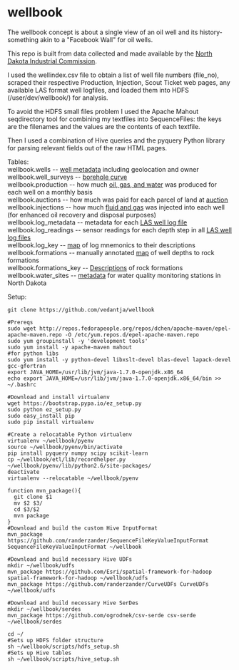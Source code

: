 wellbook
========
The wellbook concept is about a single view of an oil well and its history- something akin to a "Facebook Wall" for oil wells.

This repo is built from data collected and made available by the [North Dakota Industrial Commission](https://www.dmr.nd.gov/oilgas).

I used the wellindex.csv file to obtain a list of well file numbers (file_no), scraped their respective Production, Injection, Scout Ticket web pages, any available LAS format well logfiles, and loaded them into HDFS (/user/dev/wellbook/) for analysis.

To avoid the HDFS small files problem I used the Apache Mahout seqdirectory tool for combining my textfiles into SequenceFiles: the keys are the filenames and the values are the contents of each textfile.

Then I used a combination of Hive queries and the pyquery Python library for parsing relevant fields out of the raw HTML pages.

Tables:  
wellbook.wells -- [well metadata](https://www.dmr.nd.gov/oilgas/feeservices/flatfiles/flatfiles.asp) including geolocation and owner  
wellbook.well_surveys -- [borehole curve](https://www.dmr.nd.gov/oilgas/feeservices/getsurveydata.asp?ID=8895135722786)  
wellbook.production -- how much [oil, gas, and water](https://www.dmr.nd.gov/oilgas/feeservices/getwellprod.asp?filenumber=22786) was produced for each well on a monthly basis  
wellbook.auctions -- how much was paid for each parcel of land at [auction](http://www.land.nd.gov/minerals/mineralapps/auctions/auctionhistorysale.aspx)  
wellbook.injections -- how much [fluid and gas](https://www.dmr.nd.gov/oilgas/feeservices/getwellinj.asp?filenumber=5600) was injected into each well (for enhanced oil recovery and disposal purposes)  
wellbook.log_metadata -- metadata for each [LAS well log file](http://pubs.usgs.gov/of/2007/1142/)  
wellbook.log_readings -- sensor readings for each depth step in all [LAS well log files](http://pubs.usgs.gov/of/2007/1142/)  
wellbook.log_key -- [map](https://www.dmr.nd.gov/oilgas/feeservices/flatfiles/flatfiles.asp) of log mnemonics to their descriptions  
wellbook.formations -- manually annotated [map](https://www.dmr.nd.gov/oilgas/feeservices/flatfiles/flatfiles.asp) of well depths to rock formations  
wellbook.formations_key -- [Descriptions](https://www.dmr.nd.gov/oilgas/feeservices/flatfiles/flatfiles.asp) of rock formations  
wellbook.water_sites -- [metadata](http://waterservices.usgs.gov/nwis/site/?stateCd=nd) for water quality monitoring stations in North Dakota  

Setup:
```
git clone https://github.com/vedantja/wellbook

#Prereqs
sudo wget http://repos.fedorapeople.org/repos/dchen/apache-maven/epel-apache-maven.repo -O /etc/yum.repos.d/epel-apache-maven.repo
sudo yum groupinstall -y 'development tools'
sudo yum install -y apache-maven mahout
#for python libs
sudo yum install -y python-devel libxslt-devel blas-devel lapack-devel gcc-gfortran
export JAVA_HOME=/usr/lib/jvm/java-1.7.0-openjdk.x86_64
echo export JAVA_HOME=/usr/lib/jvm/java-1.7.0-openjdk.x86_64/bin >> ~/.bashrc

#Download and install virtualenv
wget https://bootstrap.pypa.io/ez_setup.py
sudo python ez_setup.py
sudo easy_install pip
sudo pip install virtualenv

#Create a relocatable Python virtualenv
virtualenv ~/wellbook/pyenv
source ~/wellbook/pyenv/bin/activate
pip install pyquery numpy scipy scikit-learn
cp ~/wellbook/etl/lib/recordhelper.py ~/wellbook/pyenv/lib/python2.6/site-packages/
deactivate
virtualenv --relocatable ~/wellbook/pyenv

function mvn_package(){
  git clone $1
  mv $2 $3/
  cd $3/$2
  mvn package
}
#Download and build the custom Hive InputFormat
mvn_package https://github.com/randerzander/SequenceFileKeyValueInputFormat SequenceFileKeyValueInputFormat ~/wellbook

#Download and build necessary Hive UDFs
mkdir ~/wellbook/udfs
mvn_package https://github.com/Esri/spatial-framework-for-hadoop spatial-framework-for-hadoop ~/wellbook/udfs
mvn_package https://github.com/randerzander/CurveUDFs CurveUDFs ~/wellbook/udfs

#Download and build necessary Hive SerDes
mkdir ~/wellbook/serdes
mvn_package https://github.com/ogrodnek/csv-serde csv-serde ~/wellbook/serdes

cd ~/
#Sets up HDFS folder structure
sh ~/wellbook/scripts/hdfs_setup.sh
#Sets up Hive tables
sh ~/wellbook/scripts/hive_setup.sh
```

